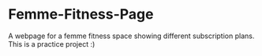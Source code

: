# Femme-Fitness-Page
A webpage for a femme fitness space showing different subscription plans. This is a practice project :)
